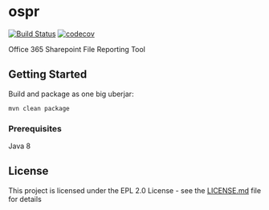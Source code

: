 # ospr

[![Build Status](https://travis-ci.org/mkarpisek/orb.svg?branch=master)](https://travis-ci.org/mkarpisek/ospr)
[![codecov](https://codecov.io/gh/mkarpisek/ospr/branch/master/graph/badge.svg)](https://codecov.io/gh/mkarpisek/ospr)

Office 365 Sharepoint File Reporting Tool

## Getting Started

Build and package as one big uberjar:
```
mvn clean package
```

### Prerequisites

Java 8

## License

This project is licensed under the EPL 2.0 License - see the [LICENSE.md](LICENSE.md) file for details
